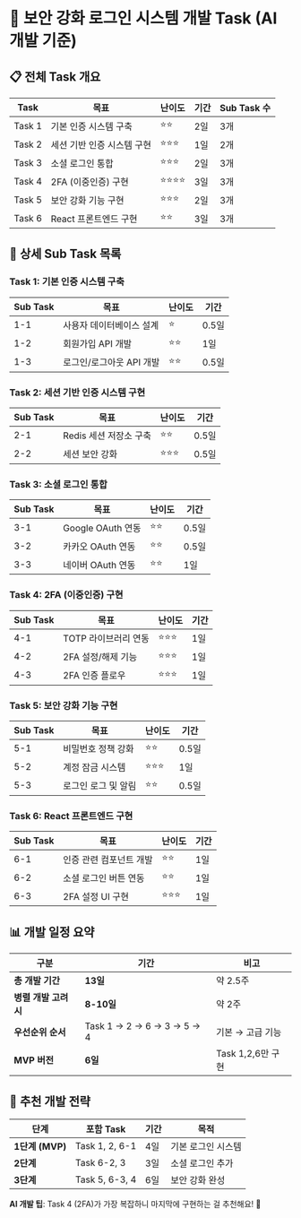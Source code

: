 # 🔐 보안 강화 로그인 시스템 개발 Task (AI 개발 기준)

## 📋 전체 Task 개요

| Task   | 목표                       | 난이도   | 기간 | Sub Task 수 |
| ------ | -------------------------- | -------- | ---- | ----------- |
| Task 1 | 기본 인증 시스템 구축      | ⭐⭐     | 2일  | 3개         |
| Task 2 | 세션 기반 인증 시스템 구현 | ⭐⭐⭐   | 1일  | 2개         |
| Task 3 | 소셜 로그인 통합           | ⭐⭐⭐   | 2일  | 3개         |
| Task 4 | 2FA (이중인증) 구현        | ⭐⭐⭐⭐ | 3일  | 3개         |
| Task 5 | 보안 강화 기능 구현        | ⭐⭐⭐   | 2일  | 3개         |
| Task 6 | React 프론트엔드 구현      | ⭐⭐     | 3일  | 3개         |

## 📝 상세 Sub Task 목록

### Task 1: 기본 인증 시스템 구축

| Sub Task | 목표                     | 난이도 | 기간  |
| -------- | ------------------------ | ------ | ----- |
| 1-1      | 사용자 데이터베이스 설계 | ⭐     | 0.5일 |
| 1-2      | 회원가입 API 개발        | ⭐⭐   | 1일   |
| 1-3      | 로그인/로그아웃 API 개발 | ⭐⭐   | 0.5일 |

### Task 2: 세션 기반 인증 시스템 구현

| Sub Task | 목표                   | 난이도 | 기간  |
| -------- | ---------------------- | ------ | ----- |
| 2-1      | Redis 세션 저장소 구축 | ⭐⭐   | 0.5일 |
| 2-2      | 세션 보안 강화         | ⭐⭐⭐ | 0.5일 |

### Task 3: 소셜 로그인 통합

| Sub Task | 목표              | 난이도 | 기간  |
| -------- | ----------------- | ------ | ----- |
| 3-1      | Google OAuth 연동 | ⭐⭐   | 0.5일 |
| 3-2      | 카카오 OAuth 연동 | ⭐⭐   | 0.5일 |
| 3-3      | 네이버 OAuth 연동 | ⭐⭐   | 1일   |

### Task 4: 2FA (이중인증) 구현

| Sub Task | 목표                 | 난이도 | 기간 |
| -------- | -------------------- | ------ | ---- |
| 4-1      | TOTP 라이브러리 연동 | ⭐⭐⭐ | 1일  |
| 4-2      | 2FA 설정/해제 기능   | ⭐⭐⭐ | 1일  |
| 4-3      | 2FA 인증 플로우      | ⭐⭐⭐ | 1일  |

### Task 5: 보안 강화 기능 구현

| Sub Task | 목표                | 난이도 | 기간  |
| -------- | ------------------- | ------ | ----- |
| 5-1      | 비밀번호 정책 강화  | ⭐⭐   | 0.5일 |
| 5-2      | 계정 잠금 시스템    | ⭐⭐⭐ | 1일   |
| 5-3      | 로그인 로그 및 알림 | ⭐⭐   | 0.5일 |

### Task 6: React 프론트엔드 구현

| Sub Task | 목표                    | 난이도 | 기간 |
| -------- | ----------------------- | ------ | ---- |
| 6-1      | 인증 관련 컴포넌트 개발 | ⭐⭐   | 1일  |
| 6-2      | 소셜 로그인 버튼 연동   | ⭐⭐   | 1일  |
| 6-3      | 2FA 설정 UI 구현        | ⭐⭐⭐ | 1일  |

## 📊 개발 일정 요약

| 구분                 | 기간                       | 비고              |
| -------------------- | -------------------------- | ----------------- |
| **총 개발 기간**     | **13일**                   | 약 2.5주          |
| **병렬 개발 고려시** | **8-10일**                 | 약 2주            |
| **우선순위 순서**    | Task 1 → 2 → 6 → 3 → 5 → 4 | 기본 → 고급 기능  |
| **MVP 버전**         | **6일**                    | Task 1,2,6만 구현 |

## 🎯 추천 개발 전략

| 단계            | 포함 Task      | 기간 | 목적               |
| --------------- | -------------- | ---- | ------------------ |
| **1단계 (MVP)** | Task 1, 2, 6-1 | 4일  | 기본 로그인 시스템 |
| **2단계**       | Task 6-2, 3    | 3일  | 소셜 로그인 추가   |
| **3단계**       | Task 5, 6-3, 4 | 6일  | 보안 강화 완성     |

**AI 개발 팁**: Task 4 (2FA)가 가장 복잡하니 마지막에 구현하는 걸 추천해요! 🤖
